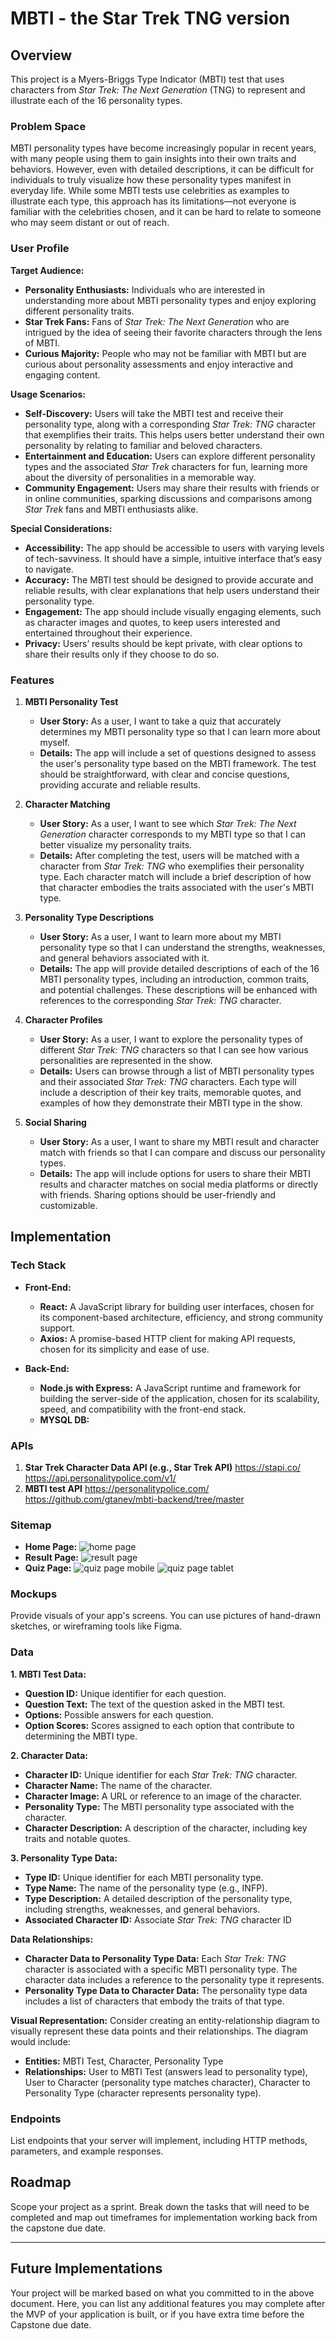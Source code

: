 # MBTI - the Star Trek TNG version

## Overview

This project is a Myers-Briggs Type Indicator (MBTI) test that uses characters from _Star Trek: The Next Generation_ (TNG) to represent and illustrate each of the 16 personality types.

### Problem Space

MBTI personality types have become increasingly popular in recent years, with many people using them to gain insights into their own traits and behaviors. However, even with detailed descriptions, it can be difficult for individuals to truly visualize how these personality types manifest in everyday life. While some MBTI tests use celebrities as examples to illustrate each type, this approach has its limitations—not everyone is familiar with the celebrities chosen, and it can be hard to relate to someone who may seem distant or out of reach.

### User Profile

**Target Audience:**

- **Personality Enthusiasts:** Individuals who are interested in understanding more about MBTI personality types and enjoy exploring different personality traits.
- **Star Trek Fans:** Fans of _Star Trek: The Next Generation_ who are intrigued by the idea of seeing their favorite characters through the lens of MBTI.
- **Curious Majority:** People who may not be familiar with MBTI but are curious about personality assessments and enjoy interactive and engaging content.

**Usage Scenarios:**

- **Self-Discovery:** Users will take the MBTI test and receive their personality type, along with a corresponding _Star Trek: TNG_ character that exemplifies their traits. This helps users better understand their own personality by relating to familiar and beloved characters.
- **Entertainment and Education:** Users can explore different personality types and the associated _Star Trek_ characters for fun, learning more about the diversity of personalities in a memorable way.
- **Community Engagement:** Users may share their results with friends or in online communities, sparking discussions and comparisons among _Star Trek_ fans and MBTI enthusiasts alike.

**Special Considerations:**

- **Accessibility:** The app should be accessible to users with varying levels of tech-savviness. It should have a simple, intuitive interface that’s easy to navigate.
- **Accuracy:** The MBTI test should be designed to provide accurate and reliable results, with clear explanations that help users understand their personality type.
- **Engagement:** The app should include visually engaging elements, such as character images and quotes, to keep users interested and entertained throughout their experience.
- **Privacy:** Users’ results should be kept private, with clear options to share their results only if they choose to do so.

### Features

1.  **MBTI Personality Test**
    - **User Story:** As a user, I want to take a quiz that accurately determines my MBTI personality type so that I can learn more about myself.
    - **Details:** The app will include a set of questions designed to assess the user's personality type based on the MBTI framework. The test should be straightforward, with clear and concise questions, providing accurate and reliable results.
2.  **Character Matching**

    - **User Story:** As a user, I want to see which _Star Trek: The Next Generation_ character corresponds to my MBTI type so that I can better visualize my personality traits.
    - **Details:** After completing the test, users will be matched with a character from _Star Trek: TNG_ who exemplifies their personality type. Each character match will include a brief description of how that character embodies the traits associated with the user's MBTI type.

3.  **Personality Type Descriptions**

    - **User Story:** As a user, I want to learn more about my MBTI personality type so that I can understand the strengths, weaknesses, and general behaviors associated with it.
    - **Details:** The app will provide detailed descriptions of each of the 16 MBTI personality types, including an introduction, common traits, and potential challenges. These descriptions will be enhanced with references to the corresponding _Star Trek: TNG_ character.

4.  **Character Profiles**

    - **User Story:** As a user, I want to explore the personality types of different _Star Trek: TNG_ characters so that I can see how various personalities are represented in the show.
    - **Details:** Users can browse through a list of MBTI personality types and their associated _Star Trek: TNG_ characters. Each type will include a description of their key traits, memorable quotes, and examples of how they demonstrate their MBTI type in the show.

5.  **Social Sharing**

    - **User Story:** As a user, I want to share my MBTI result and character match with friends so that I can compare and discuss our personality types.
    - **Details:** The app will include options for users to share their MBTI results and character matches on social media platforms or directly with friends. Sharing options should be user-friendly and customizable.

## Implementation

### Tech Stack

- **Front-End:**

  - **React:** A JavaScript library for building user interfaces, chosen for its component-based architecture, efficiency, and strong community support.
  - **Axios:** A promise-based HTTP client for making API requests, chosen for its simplicity and ease of use.

- **Back-End:**

  - **Node.js with Express:** A JavaScript runtime and framework for building the server-side of the application, chosen for its scalability, speed, and compatibility with the front-end stack.
  - **MYSQL DB:**

### APIs

1.  **Star Trek Character Data API (e.g., Star Trek API)**
    https://stapi.co/
    https://api.personalitypolice.com/v1/
2.  **MBTI test API**
    https://personalitypolice.com/
    https://github.com/gtanev/mbti-backend/tree/master

### Sitemap

- **Home Page:**
  ![home page](public/wf-home.png)
- **Result Page:**
  ![result page](public/wf-result.png)
- **Quiz Page:**
  ![quiz page mobile](public/wf-quiz-mobile.png)
  ![quiz page tablet](public/wf-quiz-tablet.png)

### Mockups

Provide visuals of your app's screens. You can use pictures of hand-drawn sketches, or wireframing tools like Figma.

### Data

**1. MBTI Test Data:**

- **Question ID:** Unique identifier for each question.
- **Question Text:** The text of the question asked in the MBTI test.
- **Options:** Possible answers for each question.
- **Option Scores:** Scores assigned to each option that contribute to determining the MBTI type.

**2. Character Data:**

- **Character ID:** Unique identifier for each _Star Trek: TNG_ character.
- **Character Name:** The name of the character.
- **Character Image:** A URL or reference to an image of the character.
- **Personality Type:** The MBTI personality type associated with the character.
- **Character Description:** A description of the character, including key traits and notable quotes.

**3. Personality Type Data:**

- **Type ID:** Unique identifier for each MBTI personality type.
- **Type Name:** The name of the personality type (e.g., INFP).
- **Type Description:** A detailed description of the personality type, including strengths, weaknesses, and general behaviors.
- **Associated Character ID:** Associate _Star Trek: TNG_ character ID

**Data Relationships:**

- **Character Data to Personality Type Data:** Each _Star Trek: TNG_ character is associated with a specific MBTI personality type. The character data includes a reference to the personality type it represents.
- **Personality Type Data to Character Data:** The personality type data includes a list of characters that embody the traits of that type.

**Visual Representation:** Consider creating an entity-relationship diagram to visually represent these data points and their relationships. The diagram would include:

- **Entities:** MBTI Test, Character, Personality Type
- **Relationships:** User to MBTI Test (answers lead to personality type), User to Character (personality type matches character), Character to Personality Type (character represents personality type).

### Endpoints

List endpoints that your server will implement, including HTTP methods, parameters, and example responses.

## Roadmap

Scope your project as a sprint. Break down the tasks that will need to be completed and map out timeframes for implementation working back from the capstone due date.

---

## Future Implementations

Your project will be marked based on what you committed to in the above document. Here, you can list any additional features you may complete after the MVP of your application is built, or if you have extra time before the Capstone due date.
